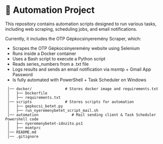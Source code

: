 # 🚀 Automation Project
This repository contains automation scripts designed to run various tasks, including web scraping, scheduling jobs, and email notifications.

Currently, it includes the OTP Gépkocsinyeremény Scraper, which:

- Scrapes the OTP Gépkocsinyeremény website using Selenium
- Runs inside a Docker container
- Uses a Bash script to execute a Python script
- Reads series_numbers from a .txt file
- Logs results and sends an email notification via msmtp + Gmail App Password
- Is fully automated with PowerShell + Task Scheduler on Windows

``` otp_gepkocsinyeremeny/
 │── docker/               # Stores docker image and requirements.txt
 │   ├── Dockerfile
 │   ├── requirements.txt
 │── scripts               # Stores scripts for automation
 │   ├── gepkocsi_betet.py
 │   ├── run_nyeremenybetet_script_mail.sh
 │── automation               # Mail sending client & Task Scheduler Powershell code
 │   ├── nyeremenybetet-idozito.ps1
 │   ├── msmtprc
 │── README.md
 │── .gitignore
```
